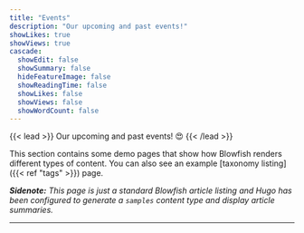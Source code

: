 ```yaml
---
title: "Events"
description: "Our upcoming and past events!"
showLikes: true
showViews: true
cascade:
  showEdit: false
  showSummary: false
  hideFeatureImage: false
  showReadingTime: false
  showLikes: false
  showViews: false
  showWordCount: false
---
```

 
{{< lead >}}
Our upcoming and past events! :heart_eyes:
{{< /lead >}} 

This section contains some demo  pages that show how Blowfish renders different types of content. You can also see an example [taxonomy listing]({{< ref "tags" >}}) page.

_**Sidenote:** This page is just a standard Blowfish article listing and Hugo has been configured to generate a `samples` content type and display article summaries._

---
